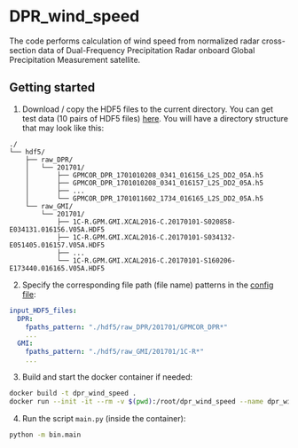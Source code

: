 # DPR_wind_speed
The code performs calculation of wind speed from normalized radar cross-section data of Dual-Frequency Precipitation Radar onboard Global Precipitation Measurement satellite.

## Getting started

1. Download / copy the HDF5 files to the current directory. You can get test data (10 pairs of HDF5 files) [here](https://cloud.mail.ru/public/1nYa/M7Er1LA8h). You will have a directory structure that may look like this:

```
./
└── hdf5/
    ├── raw_DPR/
    │   └── 201701/
    │       ├── GPMCOR_DPR_1701010208_0341_016156_L2S_DD2_05A.h5
    │       ├── GPMCOR_DPR_1701010208_0341_016157_L2S_DD2_05A.h5
    │       ├── ...
    │       └── GPMCOR_DPR_1701011602_1734_016165_L2S_DD2_05A.h5
    └── raw_GMI/
        └── 201701/
            ├── 1C-R.GPM.GMI.XCAL2016-C.20170101-S020858-E034131.016156.V05A.HDF5
            ├── 1C-R.GPM.GMI.XCAL2016-C.20170101-S034132-E051405.016157.V05A.HDF5
            ├── ...
            └── 1C-R.GPM.GMI.XCAL2016-C.20170101-S160206-E173440.016165.V05A.HDF5
```

2. Specify the corresponding file path (file name) patterns in the [config file](configs/default.yaml):

```yaml
input_HDF5_files:
  DPR:
    fpaths_pattern: "./hdf5/raw_DPR/201701/GPMCOR_DPR*"
    ...
  GMI:
    fpaths_pattern: "./hdf5/raw_GMI/201701/1C-R*"
    ...
```

3. Build and start the docker container if needed:

```bash
docker build -t dpr_wind_speed .
docker run --init -it --rm -v $(pwd):/root/dpr_wind_speed --name dpr_wind_speed dpr_wind_speed
```

4. Run the script `main.py` (inside the container):
```bash
python -m bin.main
```

